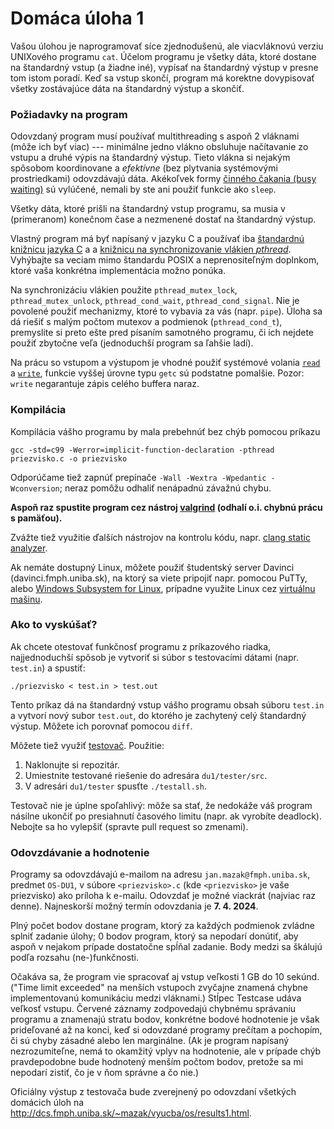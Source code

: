 # Domáca úloha 1

Vašou úlohou je naprogramovať síce zjednodušenú, ale viacvláknovú verziu UNIXového programu `cat`. Účelom programu je všetky dáta, ktoré dostane na štandardný vstup (a žiadne iné), vypísať na štandardný výstup v presne tom istom poradí. Keď sa vstup skončí, program má korektne dovypisovať všetky zostávajúce dáta na štandardný výstup a skončiť.


### Požiadavky na program

Odovzdaný program musí používať multithreading s aspoň 2 vláknami (môže ich byť viac) --- minimálne jedno vlákno obsluhuje načítavanie zo vstupu a druhé výpis na štandardný výstup. Tieto vlákna si nejakým spôsobom koordinovane a _efektívne_ (bez plytvania systémovými prostriedkami) odovzdávajú dáta. Akékoľvek formy [činného čakania (busy waiting)](https://josephmate.github.io/2016-02-04-how-to-avoid-busy-waiting/) sú vylúčené, nemali by ste ani použiť funkcie ako `sleep`.

Všetky dáta, ktoré prišli na štandardný vstup programu, sa musia v (primeranom) konečnom čase a nezmenené dostať na štandardný výstup.

Vlastný program má byť napísaný v jazyku C a používať iba [štandardnú knižnicu jazyka C](https://en.wikipedia.org/wiki/C_standard_library) a a [knižnicu na synchronizovanie vlákien _pthread_](pthread.md). Vyhýbajte sa veciam mimo štandardu POSIX a neprenositeľným doplnkom, ktoré vaša konkrétna implementácia možno ponúka.

Na synchronizáciu vlákien použite `pthread_mutex_lock`, `pthread_mutex_unlock`, `pthread_cond_wait`, `pthread_cond_signal`. Nie je povolené použiť mechanizmy, ktoré to vybavia za vás (napr. `pipe`). Úloha sa dá riešiť s malým počtom mutexov a podmienok (`pthread_cond_t`), premyslite si preto ešte pred písaním samotného programu, či ich nejdete použiť zbytočne veľa (jednoduchší program sa ľahšie ladí).

Na prácu so vstupom a výstupom je vhodné použiť systémové volania [`read`](http://man7.org/linux/man-pages/man2/read.2.html) a [`write`](http://man7.org/linux/man-pages/man2/write.2.html), funkcie vyššej úrovne typu `getc` sú podstatne pomalšie. Pozor: `write` negarantuje zápis celého buffera naraz.


### Kompilácia

Kompilácia vášho programu by mala prebehnúť bez chýb pomocou príkazu

    gcc -std=c99 -Werror=implicit-function-declaration -pthread priezvisko.c -o priezvisko

Odporúčame tiež zapnúť prepínače `-Wall -Wextra -Wpedantic -Wconversion`; neraz pomôžu odhaliť nenápadnú závažnú chybu.

**Aspoň raz spustite program cez nástroj [valgrind](https://valgrind.org/) (odhalí o.i. chybnú prácu s pamäťou).**

Zvážte tiež využitie ďalších nástrojov na kontrolu kódu, napr. [clang static analyzer](https://clang-analyzer.llvm.org/).

Ak nemáte dostupný Linux, môžete použiť študentský server Davinci (davinci.fmph.uniba.sk), na ktorý sa viete pripojiť napr. pomocou PuTTy, alebo [Windows Subsystem for Linux](https://docs.microsoft.com/en-us/windows/wsl/about), prípadne využite Linux cez [virtuálnu mašinu](https://www.makeuseof.com/tag/install-linux-windows-vmware-virtual-machine/).


### Ako to vyskúšať?

Ak chcete otestovať funkčnosť programu z príkazového riadka, najjednoduchší spôsob je vytvoriť si súbor s testovacími dátami (napr. `test.in`) a spustiť:

    ./priezvisko < test.in > test.out

Tento príkaz dá na štandardný vstup vášho programu obsah súboru `test.in` a vytvorí nový subor `test.out`, do ktorého je zachytený celý štandardný výstup. Môžete ich porovnať pomocou `diff`.

Môžete tiež využiť [testovač](tester). Použitie:
1. Naklonujte si repozitár.
2. Umiestnite testované riešenie do adresára `du1/tester/src`.
3. V adresári `du1/tester` spusťte `./testall.sh`.

Testovač nie je úplne spoľahlivý: môže sa stať, že nedokáže váš program násilne ukončiť po presiahnutí časového limitu (napr. ak vyrobíte deadlock). Nebojte sa ho vylepšiť (spravte pull request so zmenami).


### Odovzdávanie a hodnotenie

Programy sa odovzdávajú e-mailom na adresu `jan.mazak@fmph.uniba.sk`, predmet `OS-DU1`, v súbore `<priezvisko>.c` (kde `<priezvisko>` je vaše priezvisko) ako príloha k e-mailu. Odovzdať je možné viackrát (najviac raz denne). Najneskorší možný termín odovzdania je **7. 4. 2024**.

Plný počet bodov dostane program, ktorý za každých podmienok zvládne splniť zadanie úlohy; 0 bodov program, ktorý sa nepodarí donútiť, aby aspoň v nejakom prípade dostatočne spĺňal zadanie. Body medzi sa škálujú podľa rozsahu (ne-)funkčnosti.

Očakáva sa, že program vie spracovať aj vstup veľkosti 1 GB do 10 sekúnd. ("Time limit exceeded" na menších vstupoch zvyčajne znamená chybne implementovanú komunikáciu medzi vláknami.) Stĺpec Testcase udáva veľkosť vstupu. Červené záznamy zodpovedajú chybnému správaniu programu a znamenajú stratu bodov, konkrétne bodové hodnotenie je však prideľované až na konci, keď si odovzdané programy prečítam a pochopím, či sú chyby zásadné alebo len marginálne. (Ak je program napísaný nezrozumiteľne, nemá to okamžitý vplyv na hodnotenie, ale v prípade chýb pravdepodobne bude hodnotený menším počtom bodov, pretože sa mi nepodarí zistiť, čo je v ňom správne a čo nie.)

Oficiálny výstup z testovača bude zverejnený po odovzdaní všetkých domácich úloh na http://dcs.fmph.uniba.sk/~mazak/vyucba/os/results1.html.
